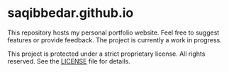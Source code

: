 # saqibbedar.github.io

This repository hosts my personal portfolio website. Feel free to suggest features or provide feedback. The project is currently a work in progress.

This project is protected under a strict proprietary license. All rights reserved. See the [LICENSE](./LICENSE) file for details.